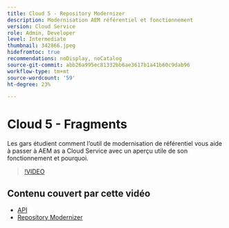 ```yaml
---
title: Cloud 5 - Repository Modernizer
description: Modernisation AEM référentiel et fonctionnement
version: Cloud Service
role: Admin, Developer
level: Intermediate
thumbnail: 342866.jpeg
hidefromtoc: true
recommendations: noDisplay, noCatalog
source-git-commit: abb26a995ec81332bb6ae3617b1a41b60c9dab96
workflow-type: tm+mt
source-wordcount: '59'
ht-degree: 23%

---
```


# Cloud 5 - Fragments

Les gars étudient comment l’outil de modernisation de référentiel vous aide à passer à AEM as a Cloud Service avec un aperçu utile de son fonctionnement et pourquoi.

>[!VIDEO](https://video.tv.adobe.com/v/342866)

## Contenu couvert par cette vidéo

+ [API](https://github.com/adobe/aio-cli-plugin-aem-cloud-service-migration)
+ [Repository Modernizer](https://github.com/adobe/aem-cloud-service-source-migration/tree/master/packages/repository-modernizer)